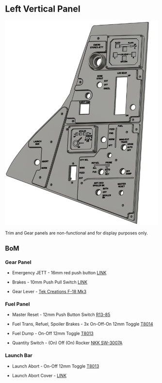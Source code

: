 # Left Vertical Panel

![CAD Example](cad.png)

Trim and Gear panels are non-functional and for display purposes only.

## BoM

### Gear Panel

- Emergency JETT - 16mm red push button [LINK](https://amzn.eu/d/eFpsVKk)

- Brakes - 10mm Push Pull Switch [LINK](https://www.aliexpress.com/item/1005007343801175.html)

- Gear Lever - [Tek Creations F-18 Mk3](https://tekcreations.space/product/f18-hornet-hook-lever-mkii/)

### Fuel Panel

- Master Reset - 12mm Push Button Switch [R13-85](https://www.aliexpress.com/item/1042107033.html)

- Fuel Trans, Refuel, Spoiler Brakes - 3x On-Off-On 12mm Toggle [T8014](https://www.aliexpress.com/item/1005001315963290.html)

- Fuel Dump - On-Off 12mm Toggle  [T8013](https://www.aliexpress.com/item/1005001315963290.html)

- Quantity Switch - (On) Off (On) Rocker [NKK SW-3007A](https://www.aliexpress.com/item/1005008354400323.html)


### Launch Bar

- Launch Abort - On-Off 12mm Toggle  [T8013](https://www.aliexpress.com/item/1005001315963290.html)

- Launch Abort Cover - [LINK](https://www.aliexpress.com/item/1005006832895893.html)
